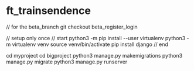 # ft_trainsendence

// for the beta_branch
git checkout beta_register_login

// setup only once
// start
python3 -m pip install --user virtualenv
python3 -m virtualenv venv
source venv/bin/activate
pip install django
// end


cd myproject
cd bigproject
python3 manage.py makemigrations
python3 manage.py migrate
python3 manage.py runserver
